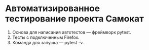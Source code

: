 # Автоматизированное тестирование проекта Самокат
1. Основа для написания автотестов — фреймворк pytest.
2. Тесты с подключенным Firefox.
3. Команда для запуска — pytest -v.
